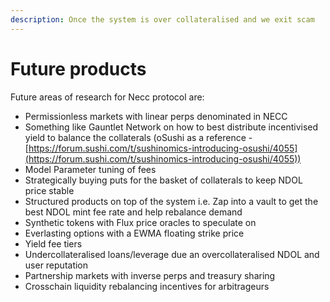 ```yaml
---
description: Once the system is over collateralised and we exit scam
---
```


# Future products

Future areas of research for Necc protocol are:

- Permissionless markets with linear perps denominated in NECC
- Something like Gauntlet Network on how to best distribute incentivised yield to balance the collaterals (oSushi as a reference - [https://forum.sushi.com/t/sushinomics-introducing-osushi/4055](https://forum.sushi.com/t/sushinomics-introducing-osushi/4055))
- Model Parameter tuning of fees
- Strategically buying puts for the basket of collaterals to keep NDOL price stable
- Structured products on top of the system i.e. Zap into a vault to get the best NDOL mint fee rate and help rebalance demand
- Synthetic tokens with Flux price oracles to speculate on
- Everlasting options with a EWMA floating strike price
- Yield fee tiers
- Undercollateralised loans/leverage due an overcollateralised NDOL and user reputation
- Partnership markets with inverse perps and treasury sharing
- Crosschain liquidity rebalancing incentives for arbitrageurs
